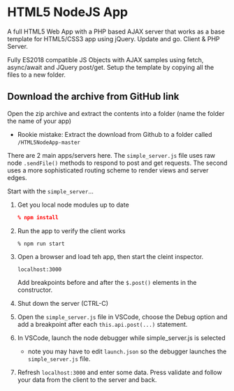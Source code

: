 # HTML5 NodeJS App
A full HTML5 Web App with a PHP based AJAX server that works as a
base template for HTML5/CSS3 app using jQuery. Update and go. Client & PHP Server.

Fully ES2018 compatible JS Objects with AJAX samples using fetch, async/await and JQuery post/get.  Setup the template by copying all the files to a new folder.

## Download the archive from GitHub link

Open the zip archive and extract the contents into a folder (name the folder the name of your app)
- Rookie mistake: Extract the download from Github to a folder called
```/HTML5NodeApp-master```

There are 2 main apps/servers here. The ```simple_server.js``` file uses raw node ```.sendFile()``` methods to respond to post and get requests. The second uses a more sophisticated routing scheme to render views and server edges.

Start with the ```simple_server```...

1. Get you local node modules up to date
    ```json
    % npm install
    ```
2. Run the app to verify the client works
    ```
    % npm run start
    ```
3. Open a browser and load teh app, then start the cleint inspector.
    ```
    localhost:3000
    ```
    Add breakpoints before and after the ```$.post()``` elements in the constructor.

4. Shut down the server (CTRL-C)
5. Open the ```simple_server.js``` file in VSCode, choose the Debug option and add a breakpoint after each ```this.api.post(...)``` statement.
6. In VSCode, launch the node debugger while simple_server.js is selected
    * note you may have to edit ```launch.json``` so the debugger launches the ```simple_server.js``` file.

7. Refresh ```localhost:3000``` and enter some data. Press validate and follow your data from the client to the server and back.


